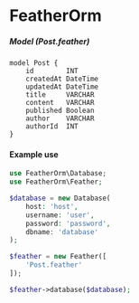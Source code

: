 # FeatherOrm

##### Model (Post.feather)
```
model Post {
    id        INT
    createdAt DateTime
    updatedAt DateTime
    title     VARCHAR
    content   VARCHAR
    published Boolean 
    author    VARCHAR
    authorId  INT
}
```

#### Example use
```php 
use FeatherOrm\Database;
use FeatherOrm\Feather;

$database = new Database(
    host: 'host',
    username: 'user',
    password: 'password',
    dbname: 'database'
);

$feather = new Feather([
    'Post.feather'
]);

$feather->database($database);
```
